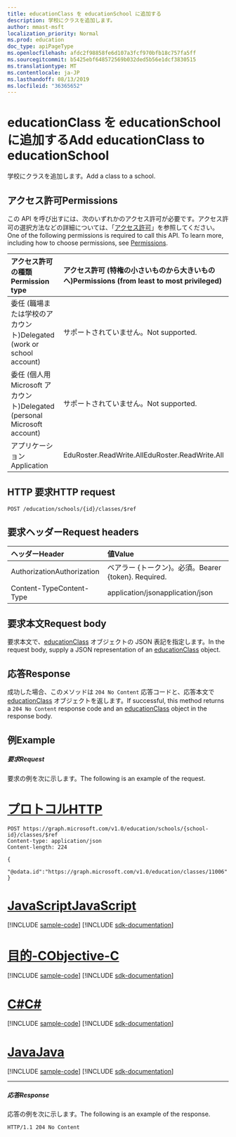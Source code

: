 ```yaml
---
title: educationClass を educationSchool に追加する
description: 学校にクラスを追加します。
author: mmast-msft
localization_priority: Normal
ms.prod: education
doc_type: apiPageType
ms.openlocfilehash: afdc2f98858fe6d107a3fcf970bfb18c757fa5ff
ms.sourcegitcommit: b5425ebf648572569b032ded5b56e1dcf3830515
ms.translationtype: MT
ms.contentlocale: ja-JP
ms.lasthandoff: 08/13/2019
ms.locfileid: "36365652"
---
```

# <a name="add-educationclass-to-educationschool"></a><span data-ttu-id="8f59c-103">educationClass を educationSchool に追加する</span><span class="sxs-lookup"><span data-stu-id="8f59c-103">Add educationClass to educationSchool</span></span>

<span data-ttu-id="8f59c-104">学校にクラスを追加します。</span><span class="sxs-lookup"><span data-stu-id="8f59c-104">Add a class to a school.</span></span>

## <a name="permissions"></a><span data-ttu-id="8f59c-105">アクセス許可</span><span class="sxs-lookup"><span data-stu-id="8f59c-105">Permissions</span></span>
<span data-ttu-id="8f59c-p101">この API を呼び出すには、次のいずれかのアクセス許可が必要です。アクセス許可の選択方法などの詳細については、「[アクセス許可](/graph/permissions-reference)」を参照してください。</span><span class="sxs-lookup"><span data-stu-id="8f59c-p101">One of the following permissions is required to call this API. To learn more, including how to choose permissions, see [Permissions](/graph/permissions-reference).</span></span>

|<span data-ttu-id="8f59c-108">アクセス許可の種類</span><span class="sxs-lookup"><span data-stu-id="8f59c-108">Permission type</span></span>      | <span data-ttu-id="8f59c-109">アクセス許可 (特権の小さいものから大きいものへ)</span><span class="sxs-lookup"><span data-stu-id="8f59c-109">Permissions (from least to most privileged)</span></span>              |
|:--------------------|:---------------------------------------------------------|
|<span data-ttu-id="8f59c-110">委任 (職場または学校のアカウント)</span><span class="sxs-lookup"><span data-stu-id="8f59c-110">Delegated (work or school account)</span></span> |  <span data-ttu-id="8f59c-111">サポートされていません。</span><span class="sxs-lookup"><span data-stu-id="8f59c-111">Not supported.</span></span>  |
|<span data-ttu-id="8f59c-112">委任 (個人用 Microsoft アカウント)</span><span class="sxs-lookup"><span data-stu-id="8f59c-112">Delegated (personal Microsoft account)</span></span> |  <span data-ttu-id="8f59c-113">サポートされていません。</span><span class="sxs-lookup"><span data-stu-id="8f59c-113">Not supported.</span></span>  |
|<span data-ttu-id="8f59c-114">アプリケーション</span><span class="sxs-lookup"><span data-stu-id="8f59c-114">Application</span></span> | <span data-ttu-id="8f59c-115">EduRoster.ReadWrite.All</span><span class="sxs-lookup"><span data-stu-id="8f59c-115">EduRoster.ReadWrite.All</span></span> | 

## <a name="http-request"></a><span data-ttu-id="8f59c-116">HTTP 要求</span><span class="sxs-lookup"><span data-stu-id="8f59c-116">HTTP request</span></span>
<!-- { "blockType": "ignored" } -->
```http
POST /education/schools/{id}/classes/$ref
```
## <a name="request-headers"></a><span data-ttu-id="8f59c-117">要求ヘッダー</span><span class="sxs-lookup"><span data-stu-id="8f59c-117">Request headers</span></span>
| <span data-ttu-id="8f59c-118">ヘッダー</span><span class="sxs-lookup"><span data-stu-id="8f59c-118">Header</span></span>       | <span data-ttu-id="8f59c-119">値</span><span class="sxs-lookup"><span data-stu-id="8f59c-119">Value</span></span> |
|:---------------|:--------|
| <span data-ttu-id="8f59c-120">Authorization</span><span class="sxs-lookup"><span data-stu-id="8f59c-120">Authorization</span></span>  | <span data-ttu-id="8f59c-p102">ベアラー {トークン}。必須。</span><span class="sxs-lookup"><span data-stu-id="8f59c-p102">Bearer {token}. Required.</span></span>  |
| <span data-ttu-id="8f59c-123">Content-Type</span><span class="sxs-lookup"><span data-stu-id="8f59c-123">Content-Type</span></span>  | <span data-ttu-id="8f59c-124">application/json</span><span class="sxs-lookup"><span data-stu-id="8f59c-124">application/json</span></span>  |

## <a name="request-body"></a><span data-ttu-id="8f59c-125">要求本文</span><span class="sxs-lookup"><span data-stu-id="8f59c-125">Request body</span></span>
<span data-ttu-id="8f59c-126">要求本文で、[educationClass](../resources/educationclass.md) オブジェクトの JSON 表記を指定します。</span><span class="sxs-lookup"><span data-stu-id="8f59c-126">In the request body, supply a JSON representation of an [educationClass](../resources/educationclass.md) object.</span></span>


## <a name="response"></a><span data-ttu-id="8f59c-127">応答</span><span class="sxs-lookup"><span data-stu-id="8f59c-127">Response</span></span>
<span data-ttu-id="8f59c-128">成功した場合、このメソッドは `204 No Content` 応答コードと、応答本文で [educationClass](../resources/educationclass.md) オブジェクトを返します。</span><span class="sxs-lookup"><span data-stu-id="8f59c-128">If successful, this method returns a `204 No Content` response code and an [educationClass](../resources/educationclass.md) object in the response body.</span></span>

## <a name="example"></a><span data-ttu-id="8f59c-129">例</span><span class="sxs-lookup"><span data-stu-id="8f59c-129">Example</span></span>
##### <a name="request"></a><span data-ttu-id="8f59c-130">要求</span><span class="sxs-lookup"><span data-stu-id="8f59c-130">Request</span></span>
<span data-ttu-id="8f59c-131">要求の例を次に示します。</span><span class="sxs-lookup"><span data-stu-id="8f59c-131">The following is an example of the request.</span></span>

# <a name="httptabhttp"></a>[<span data-ttu-id="8f59c-132">プロトコル</span><span class="sxs-lookup"><span data-stu-id="8f59c-132">HTTP</span></span>](#tab/http)
<!-- {
  "blockType": "request",
  "name": "create_educationclass_from_educationschool"
}-->
```http
POST https://graph.microsoft.com/v1.0/education/schools/{school-id}/classes/$ref
Content-type: application/json
Content-length: 224

{
 "@odata.id":"https://graph.microsoft.com/v1.0/education/classes/11006"
}
```
# <a name="javascripttabjavascript"></a>[<span data-ttu-id="8f59c-133">JavaScript</span><span class="sxs-lookup"><span data-stu-id="8f59c-133">JavaScript</span></span>](#tab/javascript)
[!INCLUDE [sample-code](../includes/snippets/javascript/create-educationclass-from-educationschool-javascript-snippets.md)]
[!INCLUDE [sdk-documentation](../includes/snippets/snippets-sdk-documentation-link.md)]

# <a name="objective-ctabobjc"></a>[<span data-ttu-id="8f59c-134">目的-C</span><span class="sxs-lookup"><span data-stu-id="8f59c-134">Objective-C</span></span>](#tab/objc)
[!INCLUDE [sample-code](../includes/snippets/objc/create-educationclass-from-educationschool-objc-snippets.md)]
[!INCLUDE [sdk-documentation](../includes/snippets/snippets-sdk-documentation-link.md)]

# <a name="ctabcsharp"></a>[<span data-ttu-id="8f59c-135">C#</span><span class="sxs-lookup"><span data-stu-id="8f59c-135">C#</span></span>](#tab/csharp)
[!INCLUDE [sample-code](../includes/snippets/csharp/create-educationclass-from-educationschool-csharp-snippets.md)]
[!INCLUDE [sdk-documentation](../includes/snippets/snippets-sdk-documentation-link.md)]

# <a name="javatabjava"></a>[<span data-ttu-id="8f59c-136">Java</span><span class="sxs-lookup"><span data-stu-id="8f59c-136">Java</span></span>](#tab/java)
[!INCLUDE [sample-code](../includes/snippets/java/create-educationclass-from-educationschool-java-snippets.md)]
[!INCLUDE [sdk-documentation](../includes/snippets/snippets-sdk-documentation-link.md)]

---


##### <a name="response"></a><span data-ttu-id="8f59c-137">応答</span><span class="sxs-lookup"><span data-stu-id="8f59c-137">Response</span></span> 
<span data-ttu-id="8f59c-138">応答の例を次に示します。</span><span class="sxs-lookup"><span data-stu-id="8f59c-138">The following is an example of the response.</span></span> 

<!-- Add the educationClass resource to the response. -->

<!-- {
  "blockType": "response",
  "truncated": true,
  "@odata.type": "microsoft.graph.educationClass"
} -->
```http
HTTP/1.1 204 No Content
```

<!-- uuid: 8fcb5dbc-d5aa-4681-8e31-b001d5168d79
2015-10-25 14:57:30 UTC -->
<!-- {
  "type": "#page.annotation",
  "description": "Create educationClass",
  "keywords": "",
  "section": "documentation",
  "tocPath": "",
  "suppressions": [
  ]
}-->
